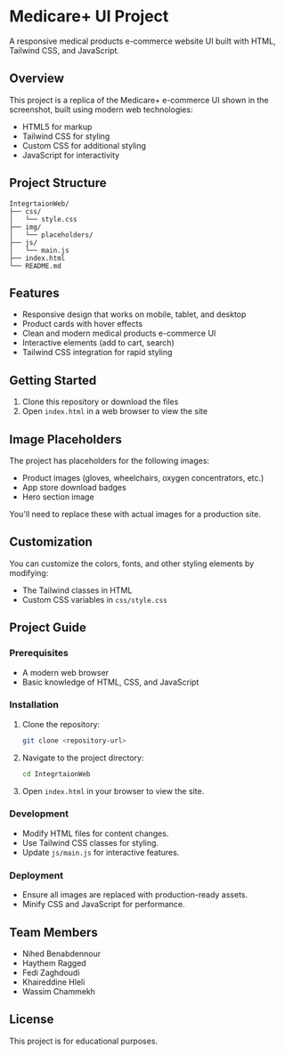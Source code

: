 # Medicare+ UI Project

A responsive medical products e-commerce website UI built with HTML, Tailwind CSS, and JavaScript.

## Overview

This project is a replica of the Medicare+ e-commerce UI shown in the screenshot, built using modern web technologies:

- HTML5 for markup
- Tailwind CSS for styling
- Custom CSS for additional styling
- JavaScript for interactivity

## Project Structure

```
IntegrtaionWeb/
├── css/
│   └── style.css
├── img/
│   └── placeholders/
├── js/
│   └── main.js
├── index.html
└── README.md
```

## Features

- Responsive design that works on mobile, tablet, and desktop
- Product cards with hover effects
- Clean and modern medical products e-commerce UI
- Interactive elements (add to cart, search)
- Tailwind CSS integration for rapid styling

## Getting Started

1. Clone this repository or download the files
2. Open `index.html` in a web browser to view the site

## Image Placeholders

The project has placeholders for the following images:
- Product images (gloves, wheelchairs, oxygen concentrators, etc.)
- App store download badges
- Hero section image

You'll need to replace these with actual images for a production site.

## Customization

You can customize the colors, fonts, and other styling elements by modifying:
- The Tailwind classes in HTML
- Custom CSS variables in `css/style.css`

## Project Guide

### Prerequisites

- A modern web browser
- Basic knowledge of HTML, CSS, and JavaScript

### Installation

1. Clone the repository:
   ```bash
   git clone <repository-url>
   ```
2. Navigate to the project directory:
   ```bash
   cd IntegrtaionWeb
   ```
3. Open `index.html` in your browser to view the site.

### Development

- Modify HTML files for content changes.
- Use Tailwind CSS classes for styling.
- Update `js/main.js` for interactive features.

### Deployment

- Ensure all images are replaced with production-ready assets.
- Minify CSS and JavaScript for performance.

## Team Members

- Nihed Benabdennour
- Haythem Ragged
- Fedi Zaghdoudi
- Khaireddine Hleli
- Wassim Chammekh

## License

This project is for educational purposes.
